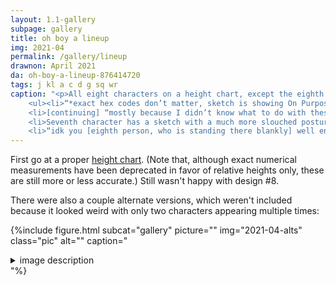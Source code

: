 ```yaml
---
layout: 1.1-gallery
subpage: gallery
title: oh boy a lineup
img: 2021-04
permalink: /gallery/lineup
drawnon: April 2021
da: oh-boy-a-lineup-876414720
tags: j kl a c d g sq wr
caption: "<p>All eight characters on a height chart, except the eighth is a sketch. Written title: “~character design is my passion~”, subtitle “and all that jazz”. Additional notes:</p>
	<ul><li>“*exact hex codes don’t matter, sketch is showing On Purpose™”</li>
	<li>[continuing] “mostly because I didn’t know what to do with these two [the last two characters]. RIP”</li>
	<li>Seventh character has a sketch with a much more slouched posture; “good pose but use this [pointing to the finished ref]”</li>
	<li>“idk you [eighth person, who is standing there blankly] well enough for a Good Pose (yet)”</li></ul>"
---
```

First go at a proper <a href="https://www.deviantart.com/swiftgold/art/blank-height-chart-121670324" class="ext">height chart</a>. (Note that, although exact numerical measurements have been deprecated in favor of relative heights only, these are still more or less accurate.) Still wasn't happy with design #8.

There were also a couple alternate versions, which weren't included because it looked weird with only two characters appearing multiple times:

{%include figure.html subcat="gallery" picture="" img="2021-04-alts" class="pic" alt="" caption="<details><summary>image description</summary><ul>
	<li>artist note: “these aren’t Intentionally together, I just don’t know what the others’ alt. outfits (if any) are yet”</li>
	<li>Second character has shorter hair, dark brown eyes, and modern clothing. Small note next to colorful rubber-band-bracelets on both wrists: “hues + amount of these don’t matter”</li>
	<li>Third character has a jacket, belt, and boots.</li>
	<li>Both are smiling.</li></ul></details>"%}